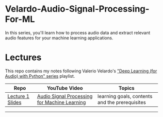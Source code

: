# Velardo-Audio-Signal-Processing-For-ML
In this series, you'll learn how to process audio data and extract relevant audio features for your machine learning applications.

# Lectures
This repo contains my notes following Valerio Velardo's ["Deep Learning (for Audio) with Python" series](https://www.youtube.com/playlist?list=PL-wATfeyAMNrtbkCNsLcpoAyBBRJZVlnf) playlist. 

| Repo | YouTube Video | Topics |
| -- | -- | -- |
| [Lecture 1 Slides](https://github.com/musikalkemist/DeepLearningForAudioWithPython/tree/master/1-Course%20overview/slides) | [Audio Signal Processing for Machine Learning](https://www.youtube.com/watch?v=iCwMQJnKk2c&list=PL-wATfeyAMNqIee7cH3q1bh4QJFAaeNv0&index=1) | learning goals, contents and the prerequisites |

___
